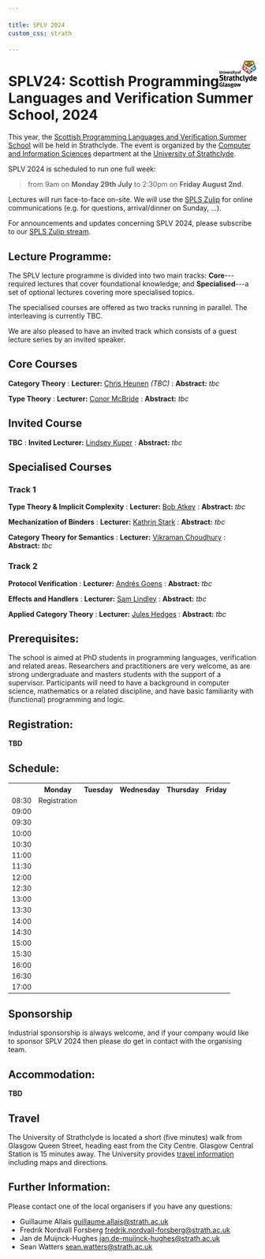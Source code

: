 ```yaml
---

title: SPLV 2024
custom_css: strath

---
```


<img src="assets/strath_fullcolour.jpg" style="float:right; max-width:15%" alt="University of Strathclyde logo" />

# SPLV24: Scottish Programming Languages and Verification Summer School, 2024

This year, the [Scottish Programming Languages and Verification Summer School](..)
will be held in Strathclyde.
The event is organized by the [Computer and Information Sciences](https://www.strath.ac.uk/science/computerinformationsciences/)
department at the [University of Strathclyde](https://www.strath.ac.uk/).

SPLV 2024 is scheduled to run one full week:

> from 9am on **Monday 29th July** to 2:30pm on **Friday August 2nd**.

Lectures will run face-to-face on-site.
We will use the [SPLS Zulip](https://spls.zulipchat.com/) for online communications (e.g. for questions,
arrival/dinner on Sunday, …).

For announcements and updates concerning SPLV 2024, please subscribe to our [SPLS Zulip stream](https://spls.zulipchat.com/#narrow/stream/402733-splv-2024).

## Lecture Programme:

The SPLV lecture programme is divided into two main tracks:
**Core**---required lectures that cover foundational knowledge; and
**Specialised**---a set of optional lectures covering more specialised topics.

The specialised courses are offered as two tracks running in parallel.
The interleaving is currently TBC.

We are also pleased to have an invited track which consists of a guest lecture series by an invited speaker.

## Core Courses

**Category Theory**
: **Lecturer:** [Chris Heunen](https://homepages.inf.ed.ac.uk/cheunen/) *(TBC)*
: **Abstract:** *tbc*

**Type Theory**
: **Lecturer:** [Conor McBride](https://personal.cis.strath.ac.uk/conor.mcbride/)
: **Abstract:** *tbc*

## Invited Course

**TBC**
: **Invited Lecturer:** [Lindsey Kuper](https://users.soe.ucsc.edu/~lkuper/)
: **Abstract:** *tbc*

## Specialised Courses

### Track 1

**Type Theory & Implicit Complexity**
: **Lecturer:** [Bob Atkey](https://bentnib.org/)
: **Abstract:** *tbc*

**Mechanization of Binders**
: **Lecturer:** [Kathrin Stark](https://www.k-stark.de/)
: **Abstract:** *tbc*

**Category Theory for Semantics**
: **Lecturer:** [Vikraman Choudhury](https://vikraman.org/)
: **Abstract:** *tbc*

### Track 2

**Protocol Verification**
: **Lecturer:** [Andrés Goens](https://goens.org/)
: **Abstract:** *tbc*

**Effects and Handlers**
: **Lecturer:** [Sam Lindley](https://homepages.inf.ed.ac.uk/slindley/)
: **Abstract:** *tbc*

**Applied Category Theory**
: **Lecturer:** [Jules Hedges](https://julesh.com/)
: **Abstract:** *tbc*

## Prerequisites:

The school is aimed at PhD students in programming languages, verification and related areas.
Researchers and practitioners are very welcome, as are strong undergraduate and masters students with the support of a supervisor.
Participants will need to have a background in computer science, mathematics or a related discipline, and have basic familiarity with (functional) programming and logic.

## Registration:

**TBD**

## Schedule:

 <table>
  <tr>
    <th></th>
    <th>Monday</th>
    <th>Tuesday</th>
    <th>Wednesday</th>
    <th>Thursday</th>
    <th>Friday</th>
  </tr>
  <tr>
    <td>08:30</td>
    <td>Registration</td>
    <td></td>
    <td></td>
    <td></td>
    <td></td>
  </tr>
  <tr>
    <td>09:00</td>
    <td rowspan=3 class="core1"></td>
    <td rowspan=2 class="core2"></td>
    <td rowspan=2 class="speciala"></td>
    <td rowspan=2 class="freetime"></td>
    <td rowspan=2 class="specialb"></td>
  </tr>
  <tr>
    <td>09:30</td>
  </tr>
  <tr>
    <td>10:00</td>
    <td rowspan=2 class="core1"></td>
    <td rowspan=2 class="specialb"></td>
    <td rowspan=2 class="specialc"></td>
    <td rowspan=2 class="speciala"></td>
  </tr>
  <tr>
    <td>10:30</td>
    <td class="coffee"></td>
  </tr>
  <tr>
    <td>11:00</td>
    <td rowspan=3 class="core2"></td>
    <td class="coffee"></td>
    <td class="coffee"></td>
    <td class="coffee"></td>
    <td class="coffee"></td>
  </tr>
  <tr>
    <td>11:30</td>
    <td rowspan=2 class="invited"></td>
    <td rowspan=2 class="invited"></td>
    <td rowspan=2 class="invited"></td>
    <td rowspan=2 class="invited"></td>
  </tr>
  <tr>
    <td>12:00</td>
  </tr>
  <tr>
    <td>12:30</td>
    <td rowspan=2 class="lunch"></td>
    <td rowspan=2 class="lunch"></td>
    <td rowspan=2 class="lunch"></td>
    <td rowspan=2 class="lunch"></td>
    <td rowspan=2 class="lunch"></td>
  </tr>
  <tr>
    <td>13:00</td>
  </tr>
  <tr>
    <td>13:30</td>
    <td rowspan=3 class="core1"></td>
    <td rowspan=2 class="speciala"></td>
    <td rowspan=8 class="excursion"></td>
    <td rowspan=2 class="specialb"></td>
    <td rowspan=2 class="specialc"></td>
  </tr>
  <tr>
    <td>14:00</td>
  </tr>
  <tr>
    <td>14:30</td>
    <td rowspan=2 class="specialb"></td>
    <td rowspan=2 class="specialc"></td>
    <td rowspan=6 class="freetime"></td>
  </tr>
  <tr>
    <td>15:00</td>
    <td class="coffee"></td>
  </tr>
  <tr>
    <td>15:30</td>
    <td rowspan=3 class="core2"></td>
    <td class="coffee"></td>
    <td class="coffee"></td>
  </tr>
  <tr>
    <td>16:00</td>
    <td rowspan=2 class="specialc"></td>
    <td rowspan=2 class="speciala"></td>
  </tr>
  <tr>
    <td>16:30</td>
  </tr>
  <tr>
    <td>17:00</td>
    <td class="lightning"></td>
    <td class="lightning"></td>
    <td class="freetime"></td>
  </tr>
</table>

## Sponsorship

Industrial sponsorship is always welcome, and if your company would like to sponsor SPLV 2024 then please do get in contact with the organising team.

## Accommodation:

**TBD**

## Travel

The University of Strathclyde is located a short (five minutes) walk from Glasgow Queen Street, heading east from the City Centre. Glasgow Central Station is 15 minutes away.
The University provides [travel information](https://www.strath.ac.uk/maps/) including maps and directions.


## Further Information:

Please contact one of the local organisers if you have any questions:

* Guillaume Allais <guillaume.allais@strath.ac.uk>
* Fredrik Nordvall Forsberg <fredrik.nordvall-forsberg@strath.ac.uk>
* Jan de Muijnck-Hughes <jan.de-muijnck-hughes@strath.ac.uk>
* Sean Watters <sean.watters@strath.ac.uk>
